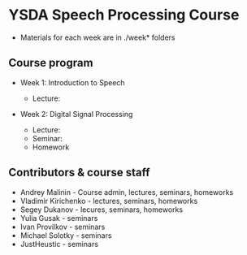 # YSDA Speech Processing Course

- Materials for each week are in ./week* folders

## Course program

- Week 1: Introduction to Speech
    - Lecture:
  
- Week 2: Digital Signal Processing
    - Lecture:
    - Seminar:
    - Homework


## Contributors & course staff

- Andrey Malinin - Course admin, lectures, seminars, homeworks
- Vladimir Kirichenko - lectures, seminars, homeworks
- Segey Dukanov - lecures, seminars, homeworks
- Yulia Gusak - seminars
- Ivan Provilkov - seminars
- Michael Solotky - seminars
- JustHeustic - seminars 
